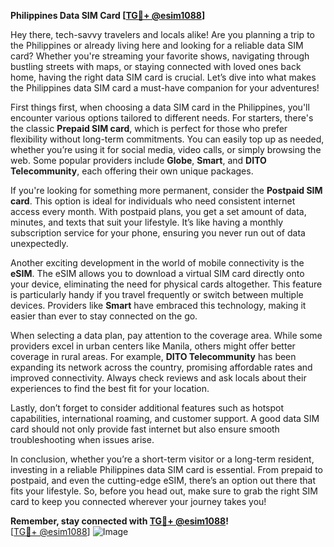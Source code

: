 **Philippines Data SIM Card [[TG💪+ @esim1088](https://t.me/s/esim1088)]**

Hey there, tech-savvy travelers and locals alike! Are you planning a trip to the Philippines or already living here and looking for a reliable data SIM card? Whether you're streaming your favorite shows, navigating through bustling streets with maps, or staying connected with loved ones back home, having the right data SIM card is crucial. Let’s dive into what makes the Philippines data SIM card a must-have companion for your adventures!

First things first, when choosing a data SIM card in the Philippines, you'll encounter various options tailored to different needs. For starters, there's the classic **Prepaid SIM card**, which is perfect for those who prefer flexibility without long-term commitments. You can easily top up as needed, whether you’re using it for social media, video calls, or simply browsing the web. Some popular providers include **Globe**, **Smart**, and **DITO Telecommunity**, each offering their own unique packages.

If you're looking for something more permanent, consider the **Postpaid SIM card**. This option is ideal for individuals who need consistent internet access every month. With postpaid plans, you get a set amount of data, minutes, and texts that suit your lifestyle. It’s like having a monthly subscription service for your phone, ensuring you never run out of data unexpectedly.

Another exciting development in the world of mobile connectivity is the **eSIM**. The eSIM allows you to download a virtual SIM card directly onto your device, eliminating the need for physical cards altogether. This feature is particularly handy if you travel frequently or switch between multiple devices. Providers like **Smart** have embraced this technology, making it easier than ever to stay connected on the go.

When selecting a data plan, pay attention to the coverage area. While some providers excel in urban centers like Manila, others might offer better coverage in rural areas. For example, **DITO Telecommunity** has been expanding its network across the country, promising affordable rates and improved connectivity. Always check reviews and ask locals about their experiences to find the best fit for your location.

Lastly, don’t forget to consider additional features such as hotspot capabilities, international roaming, and customer support. A good data SIM card should not only provide fast internet but also ensure smooth troubleshooting when issues arise.

In conclusion, whether you’re a short-term visitor or a long-term resident, investing in a reliable Philippines data SIM card is essential. From prepaid to postpaid, and even the cutting-edge eSIM, there’s an option out there that fits your lifestyle. So, before you head out, make sure to grab the right SIM card to keep you connected wherever your journey takes you!

**Remember, stay connected with [TG💪+ @esim1088](https://t.me/s/esim1088)!**  
[[TG💪+ @esim1088](https://t.me/s/esim1088)] ![Image](https://i.postimg.cc/Y0z9fWf4/image.png)